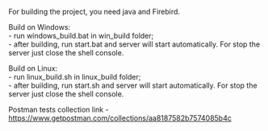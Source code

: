 For building the project, you need java and Firebird.

Build on Windows:<br />
    - run windows_build.bat in win_build folder;<br />
    - after building, run start.bat and server will start automatically. For stop the server just close the shell console.

Build on Linux:<br />
    - run linux_build.sh in linux_build folder;<br />
    - after building, run start.sh and server will start automatically. For stop the server just close the shell console.<br />

Postman tests collection link - https://www.getpostman.com/collections/aa8187582b7574085b4c
